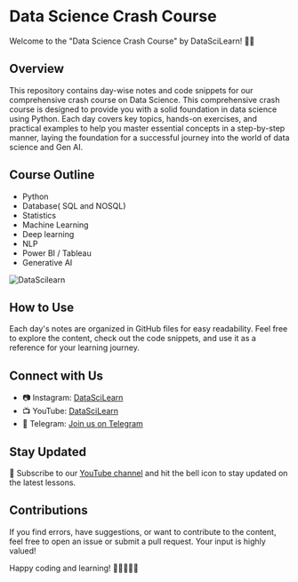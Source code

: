# Data Science Crash Course

Welcome to the "Data Science Crash Course" by DataSciLearn! 🚀✨

## Overview

This repository contains day-wise notes and code snippets for our comprehensive crash course on Data Science. This comprehensive crash course is designed to provide you with a solid foundation in data science using Python. Each day covers key topics, hands-on exercises, and practical examples to help you master essential concepts in a step-by-step manner, laying the foundation for a successful journey into the world of data science and Gen AI.

## Course Outline


- Python
- Database( SQL and NOSQL)
- Statistics
- Machine Learning
- Deep learning
- NLP
- Power BI / Tableau
- Generative AI 

![DataScilearn](https://github.com/jitender-insights/DataSciLearn-Data-Science-Master-Course/assets/138782926/7e5d4d57-d70c-4509-9ccc-eedbce644e4d)




## How to Use

Each day's notes are organized in GitHub files for easy readability. Feel free to explore the content, check out the code snippets, and use it as a reference for your learning journey.

## Connect with Us

- 📷 Instagram: [DataSciLearn](https://www.instagram.com/datascilearn/)
- 📺 YouTube: [DataSciLearn](https://www.youtube.com/@DataSciLearn)
- 📣 Telegram: [Join us on Telegram](https://t.me/datascilearn)

## Stay Updated

🔔 Subscribe to our [YouTube channel](https://www.youtube.com/@DataSciLearn) and hit the bell icon to stay updated on the latest lessons.

## Contributions

If you find errors, have suggestions, or want to contribute to the content, feel free to open an issue or submit a pull request. Your input is highly valued!

Happy coding and learning! 🚀👩‍💻👨‍💻
